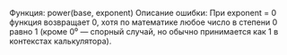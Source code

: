 Функция: power(base, exponent)
Описание ошибки:
При exponent = 0 функция возвращает 0, хотя по математике любое число в степени 0 равно 1 (кроме 0⁰ — спорный случай, но обычно принимается как 1 в контекстах калькулятора).